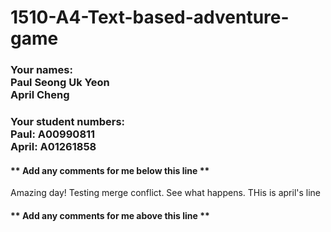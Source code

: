 # 1510-A4-Text-based-adventure-game

### Your names: <br>Paul Seong Uk Yeon <br> April Cheng

### Your student numbers: <br> Paul: A00990811 <br> April: A01261858

#### ** Add any comments for me below this line **
Amazing day! Testing merge conflict. See what happens. THis is april's line
#### ** Add any comments for me above this line **
